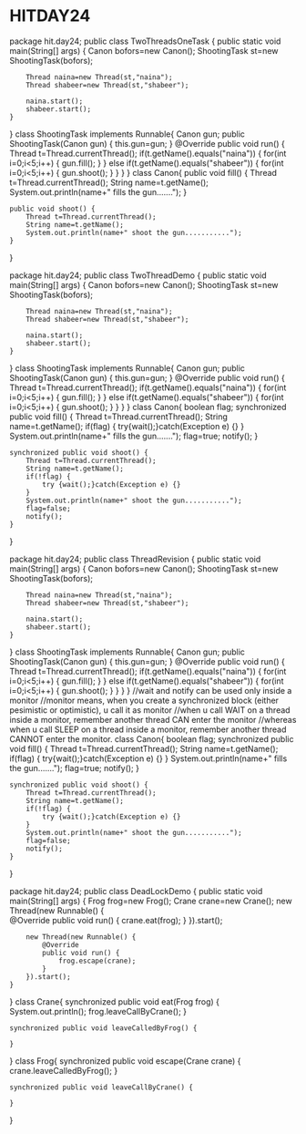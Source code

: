 # HITDAY24

package hit.day24;
public class TwoThreadsOneTask {
	public static void main(String[] args) {
		Canon bofors=new Canon();
		ShootingTask st=new ShootingTask(bofors);
		
		Thread naina=new Thread(st,"naina");
		Thread shabeer=new Thread(st,"shabeer");
		
		naina.start();
		shabeer.start();
	}
}
class ShootingTask implements Runnable{
	Canon gun;
	public ShootingTask(Canon gun) {
		this.gun=gun;
	}
	@Override
	public void run() {
		Thread t=Thread.currentThread();
		if(t.getName().equals("naina")) {
			for(int i=0;i<5;i++) {
				gun.fill();
			}
		}
		else if(t.getName().equals("shabeer")) {
			for(int i=0;i<5;i++) {
				gun.shoot();
			}
		}
	}
}
class Canon{
	public void fill() {
		Thread t=Thread.currentThread();
		String name=t.getName();
		System.out.println(name+" fills the gun.......");
	}
	
	public void shoot() {
		Thread t=Thread.currentThread();
		String name=t.getName();
		System.out.println(name+" shoot the gun...........");
	}
}

package hit.day24;
public class TwoThreadDemo {
	public static void main(String[] args) {
		Canon bofors=new Canon();
		ShootingTask st=new ShootingTask(bofors);
		
		Thread naina=new Thread(st,"naina");
		Thread shabeer=new Thread(st,"shabeer");
		
		naina.start();
		shabeer.start();
	}
}
class ShootingTask implements Runnable{
	Canon gun;
	public ShootingTask(Canon gun) {
		this.gun=gun;
	}
	@Override
	public void run() {
		Thread t=Thread.currentThread();
		if(t.getName().equals("naina")) {
			for(int i=0;i<5;i++) {
				gun.fill();
			}
		}
		else if(t.getName().equals("shabeer")) {
			for(int i=0;i<5;i++) {
				gun.shoot();
			}
		}
	}
}
class Canon{
	boolean flag;
	synchronized public void fill() {
		Thread t=Thread.currentThread();
		String name=t.getName();
		if(flag) {
			try{wait();}catch(Exception e) {}
		}
		System.out.println(name+" fills the gun.......");
		flag=true;
		notify();
	}
	
	synchronized public void shoot() {
		Thread t=Thread.currentThread();
		String name=t.getName();
		if(!flag) {
			try {wait();}catch(Exception e) {}
		}
		System.out.println(name+" shoot the gun...........");
		flag=false;
		notify();
	}
}

package hit.day24;
public class ThreadRevision {
	public static void main(String[] args) {
		Canon bofors=new Canon();
		ShootingTask st=new ShootingTask(bofors);
		
		Thread naina=new Thread(st,"naina");
		Thread shabeer=new Thread(st,"shabeer");
		
		naina.start();
		shabeer.start();
	}
}
class ShootingTask implements Runnable{
	Canon gun;
	public ShootingTask(Canon gun) {
		this.gun=gun;
	}
	@Override
	public void run() {
		Thread t=Thread.currentThread();
		if(t.getName().equals("naina")) {
			for(int i=0;i<5;i++) {
				gun.fill();
			}
		}
		else if(t.getName().equals("shabeer")) {
			for(int i=0;i<5;i++) {
				gun.shoot();
			}
		}
	}
}
//wait and notify can be used only inside a monitor
//monitor means, when you create a synchronized block (either pesimistic or optimistic), u call it as monitor
//when u call WAIT on a thread inside a monitor, remember another thread CAN enter the monitor
//whereas when u call SLEEP on a thread inside a monitor, remember another thread CANNOT enter the monitor.
class Canon{
	boolean flag;
	synchronized public void fill() {
		Thread t=Thread.currentThread();
		String name=t.getName();
		if(flag) {
			try{wait();}catch(Exception e) {}
		}
		System.out.println(name+" fills the gun.......");
		flag=true;
		notify();
	}
	
	synchronized public void shoot() {
		Thread t=Thread.currentThread();
		String name=t.getName();
		if(!flag) {
			try {wait();}catch(Exception e) {}
		}
		System.out.println(name+" shoot the gun...........");
		flag=false;
		notify();
	}
}

package hit.day24;
public class DeadLockDemo {
	public static void main(String[] args) {
		Frog frog=new Frog();
		Crane crane=new Crane();
		new Thread(new Runnable() {			
			@Override
			public void run() {
				crane.eat(frog);
			}
		}).start();
		
		new Thread(new Runnable() {			
			@Override
			public void run() {
				frog.escape(crane);
			}
		}).start();
	}
}
class Crane{
	synchronized public void eat(Frog frog) {
		System.out.println();
		frog.leaveCallByCrane();
	}
	
	synchronized public void leaveCalledByFrog() {
		
	}
}
class Frog{
	synchronized public void escape(Crane crane) {
		crane.leaveCalledByFrog();
	}
	
	synchronized public void leaveCallByCrane() {
		
	}
}

